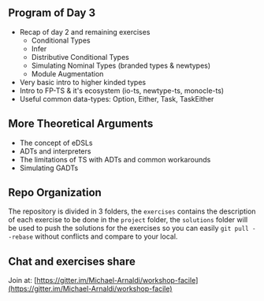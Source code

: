 ## Program of Day 3

- Recap of day 2 and remaining exercises
  - Conditional Types
  - Infer
  - Distributive Conditional Types
  - Simulating Nominal Types (branded types & newtypes)
  - Module Augmentation
- Very basic intro to higher kinded types
- Intro to FP-TS & it's ecosystem (io-ts, newtype-ts, monocle-ts)
- Useful common data-types: Option, Either, Task, TaskEither

## More Theoretical Arguments

- The concept of eDSLs
- ADTs and interpreters
- The limitations of TS with ADTs and common workarounds
- Simulating GADTs

## Repo Organization

The repository is divided in 3 folders, the `exercises` contains the description of each exercise to be done in the `project` folder, the `solutions` folder will be used to push the solutions for the exercises so you can easily `git pull --rebase` without conflicts and compare to your local.

## Chat and exercises share

Join at: [https://gitter.im/Michael-Arnaldi/workshop-facile](https://gitter.im/Michael-Arnaldi/workshop-facile)
